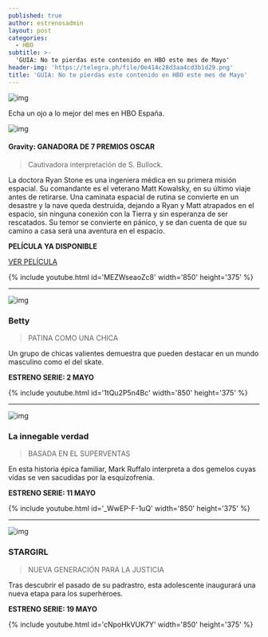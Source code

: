 ```yaml
---
published: true
author: estrenosadmin
layout: post
categories:
  - HBO
subtitle: >-
  'GUIA: No te pierdas este contenido en HBO este mes de Mayo'
header-img: 'https://telegra.ph/file/0e414c28d3aa4cd3b1d29.png'
title: 'GUIA: No te pierdas este contenido en HBO este mes de Mayo'
---
```


![img](https://telegra.ph/file/0e414c28d3aa4cd3b1d29.png)

Echa un ojo a lo mejor del mes en HBO España.

  <!--break-->

![img](https://telegra.ph/file/23d4a57c560a539d72f16.png)

####  Gravity: GANADORA DE 7 PREMIOS OSCAR 

> Cautivadora interpretación de S. Bullock. 

La doctora Ryan Stone es una ingeniera médica en su primera misión espacial. Su comandante es el veterano Matt Kowalsky, en su último viaje antes de retirarse. Una caminata espacial de rutina se convierte en un desastre y la nave queda destruida, dejando a Ryan y Matt atrapados en el espacio, sin ninguna conexión con la Tierra y sin esperanza de ser rescatados. Su temor se convierte en pánico, y se dan cuenta de que su camino a casa será una aventura en el espacio.

**PELÍCULA YA DISPONIBLE**

[VER PELÍCULA](https://t.info.hboespana.com/r/?id=h45d180b7,27fe2630,27f71dc1)

{% include youtube.html id='MEZWseaoZc8' width='850' height='375' %}

------



![img](https://telegra.ph/file/a9334d38e7f4b18fcb35b.png)

### Betty

> PATINA COMO UNA CHICA

Un grupo de chicas valientes demuestra que pueden destacar en un mundo masculino como el del skate.

**ESTRENO SERIE: 2 MAYO**

{% include youtube.html id='1tQu2P5n4Bc' width='850' height='375' %}

------



![img](https://telegra.ph/file/b97eb07c06e88eb3bd454.png)

### La innegable verdad

> BASADA EN EL SUPERVENTAS

En esta historia épica familiar, Mark Ruffalo interpreta a dos gemelos cuyas vidas se ven sacudidas por la esquizofrenia.

**ESTRENO SERIE: 11 MAYO**

{% include youtube.html id='_WwEP-F-1uQ' width='850' height='375' %}

------



![img](https://telegra.ph/file/f2bc7adb13bf35cc837fa.png)

### STARGIRL

> NUEVA GENERACIÓN PARA LA JUSTICIA

Tras descubrir el pasado de su padrastro, esta adolescente inaugurará una nueva etapa para los superhéroes.

**ESTRENO SERIE: 19 MAYO**

{% include youtube.html id='cNpoHkVUK7Y' width='850' height='375' %}


